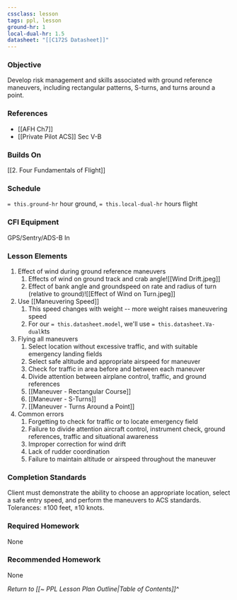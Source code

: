 ```yaml
---
cssclass: lesson
tags: ppl, lesson
ground-hr: 1
local-dual-hr: 1.5
datasheet: "[[C172S Datasheet]]"
---
```

### Objective
Develop risk management and skills associated with ground reference maneuvers, including rectangular patterns, S-turns, and turns around a point.

### References
- [[AFH Ch7]]
- [[Private Pilot ACS]] Sec V-B

### Builds On
[[2. Four Fundamentals of Flight]]

### Schedule
`= this.ground-hr` hour ground, `= this.local-dual-hr` hours flight

### CFI Equipment
GPS/Sentry/ADS-B In

### Lesson Elements
1. Effect of wind during ground reference maneuvers
	1. Effects of wind on ground track and crab angle![[Wind Drift.jpeg]]
	2. Effect of bank angle and groundspeed on rate and radius of turn (relative to ground)![[Effect of Wind on Turn.jpeg]]
2. Use [[Maneuvering Speed]]
	1. This speed changes with weight -- more weight raises maneuvering speed
	2. For our `= this.datasheet.model`, we'll use `= this.datasheet.Va-dual`kts
4. Flying all maneuvers
	1. Select location without excessive traffic, and with suitable emergency landing fields
	2. Select safe altitude and appropriate airspeed for maneuver
	3. Check for traffic in area before and between each maneuver
	4. Divide attention between airplane control, traffic, and ground references
	5. [[Maneuver - Rectangular Course]]
	6. [[Maneuver - S-Turns]]
	7. [[Maneuver - Turns Around a Point]]
5. Common errors
	1. Forgetting to check for traffic or to locate emergency field
	2. Failure to divide attention aircraft control, instrument check, ground references, traffic and situational awareness
	3. Improper correction for wind drift
	4. Lack of rudder coordination
	5. Failure to maintain altitude or airspeed throughout the maneuver

### Completion Standards
Client must demonstrate the ability to choose an appropriate location, select a safe entry speed, and perform the maneuvers to ACS standards. Tolerances: ±100 feet, ±10 knots.

### Required Homework
None

### Recommended Homework
None

*Return to [[~ PPL Lesson Plan Outline|Table of Contents]]^*